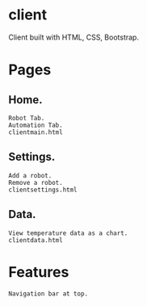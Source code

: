 # client

Client built with HTML, CSS, Bootstrap.

# Pages

## Home.
    Robot Tab.
    Automation Tab.
    clientmain.html
  
##  Settings.

    Add a robot.
    Remove a robot.
    clientsettings.html
    
##  Data.

    View temperature data as a chart.
    clientdata.html


# Features
    Navigation bar at top.
